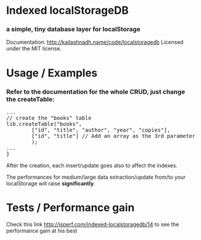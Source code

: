 # Indexed localStorageDB
### a simple, tiny database layer for localStorage

Documentation: http://kailashnadh.name/code/localstoragedb
Licensed under the MIT license.

# Usage / Examples
### Refer to the documentation for the whole CRUD, just change the createTable:

<pre>
...
// create the "books" table
lib.createTable("books",
		["id", "title", "author", "year", "copies"],
		["id", "title"] // Add an array as the 3rd parameter with the name of the column that you want to index
		);
...
}
</pre>
After the creation, each insert/update goes also to affect the indexes.

The performances for medium/large data extraction/update from/to your localStorage will raise **significantly**.

# Tests / Performance gain

Check this link http://jsperf.com/indexed-localstoragedb/14 to see the performance gain at his best
